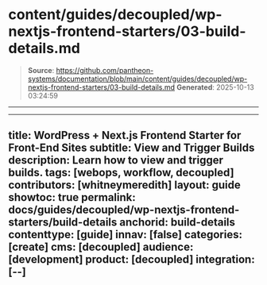 # content/guides/decoupled/wp-nextjs-frontend-starters/03-build-details.md

> **Source**: https://github.com/pantheon-systems/documentation/blob/main/content/guides/decoupled/wp-nextjs-frontend-starters/03-build-details.md
> **Generated**: 2025-10-13 03:24:59

---

---
title: WordPress + Next.js Frontend Starter for Front-End Sites
subtitle: View and Trigger Builds
description: Learn how to view and trigger builds.
tags: [webops, workflow, decoupled]
contributors: [whitneymeredith]
layout: guide
showtoc: true
permalink: docs/guides/decoupled/wp-nextjs-frontend-starters/build-details
anchorid: build-details
contenttype: [guide]
innav: [false]
categories: [create]
cms: [decoupled]
audience: [development]
product: [decoupled]
integration: [--]
---

<Partial file="decoupled-build-info.md" />